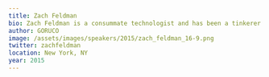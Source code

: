 ```yaml
---
title: Zach Feldman
bio: Zach Feldman is a consummate technologist and has been a tinkerer from childhood. He is a Co-Founder and currently Chief Academic Officer of the New York Code + Design Academy, devising curriculum, hiring teachers, and instructing students. He develops websites and applications using WordPress (PHP), Ruby, Sinatra, Rails, and plain old HTML, CSS, and Javascript. You can find him on most online locations @zachfeldman. When he's not writing code, you can find Zach playing his guitar, DJing a party (djmuzach.com), or on a hike.
author: GORUCO
image: /assets/images/speakers/2015/zach_feldman_16-9.png
twitter: zachfeldman
location: New York, NY
year: 2015
---
```

